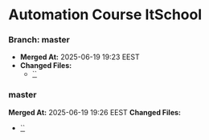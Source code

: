 # Automation Course ItSchool
### **Branch:** master

- **Merged At:** 2025-06-19 19:23 EEST
- **Changed Files:**
  - [``](https://github.com/edwardpandelea/AutomationCourseItSchool/blob/b4a8a740ec3f02bc663a33b3e49d1301e9ea4b4f/)
### master

**Merged At:** 2025-06-19 19:26 EEST
**Changed Files:**
  - [``](https://github.com/edwardpandelea/AutomationCourseItSchool/blob/6d57dee7699a09fa1f10633694c3f53a3e5dd05a/)
